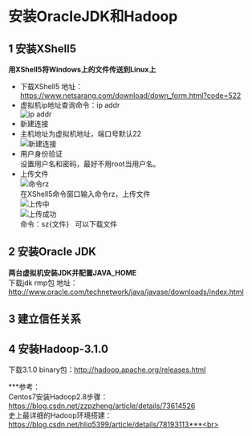 # 安装OracleJDK和Hadoop
## 1 安装XShell5
**用XShell5将Windows上的文件传送到Linux上**<br>
* 下载XShell5 地址：https://www.netsarang.com/download/down_form.html?code=522<br>
* 虚拟机ip地址查询命令：ip addr<br>
![ip addr]()
* 新建连接<br>
 * 主机地址为虚拟机地址，端口号默认22<br>
 ![新建连接]()
 * 用户身份验证<br>
 设置用户名和密码，最好不用root当用户名。<br>
 * 上传文件<br>
 ![命令rz]()<br>
 在XShell5命令窗口输入命令rz，上传文件<br>
 ![上传中]()<br>
 ![上传成功]()<br>
 命令：sz{文件}   可以下载文件<br>
## 2 安装Oracle JDK
**两台虚拟机安装JDK并配置JAVA_HOME**<br>
下载jdk rmp包 地址：http://www.oracle.com/technetwork/java/javase/downloads/index.html<br>
## 3 建立信任关系
## 4 安装Hadoop-3.1.0
下载3.1.0 binary包：http://hadoop.apache.org/releases.html

***参考：<br>
Centos7安装Hadoop2.8步骤：https://blog.csdn.net/zzpzheng/article/details/73614526<br>
 史上最详细的Hadoop环境搭建：https://blog.csdn.net/hliq5399/article/details/78193113***<br>
